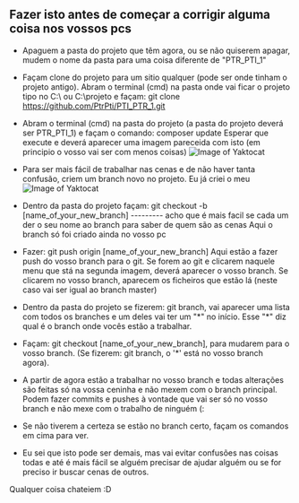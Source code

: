 ## Fazer isto antes de começar a corrigir alguma coisa nos vossos pcs

- Apaguem a pasta do projeto que têm agora, ou se não quiserem apagar, mudem o nome da pasta para uma coisa diferente de "PTR_PTI_1"
- Façam clone do projeto para um sitio qualquer (pode ser onde tinham o projeto antigo). Abram o terminal (cmd) na pasta onde vai ficar o projeto tipo no C:\ ou C:\projeto e façam: git clone https://github.com/PtrPti/PTI_PTR_1.git
- Abram o terminal (cmd) na pasta do projeto (a pasta do projeto deverá ser PTR_PTI_1) e façam o comando: composer update
Esperar que execute e deverá aparecer uma imagem pareceida com isto (em principio o vosso vai ser com menos coisas)
![Image of Yaktocat](https://i.imgur.com/uVw1LCH.png)
- Para ser mais fácil de trabalhar nas cenas e de não haver tanta confusão, criem um branch novo no projeto. Eu já criei o meu
![Image of Yaktocat](https://i.imgur.com/NcOvmfX.png)
- Dentro da pasta do projeto façam: git checkout -b [name_of_your_new_branch] --------- acho que é mais facil se cada um der o seu nome ao branch para saber de quem são as cenas
Aqui o branch só foi criado ainda no vosso pc
- Fazer: git push origin [name_of_your_new_branch]
Aqui estão a fazer push do vosso branch para o git. Se forem ao git e clicarem naquele menu que stá na segunda imagem, deverá aparecer o vosso branch. Se clicarem no vosso branch, aparecem os ficheiros que estão lá (neste caso vai ser igual ao branch master)
- Dentro da pasta do projeto se fizerem: git branch, vai aparecer uma lista com todos os branches e um deles vai ter um "\*" no início. Esse "\*" diz qual é o branch onde vocês estão a trabalhar.
- Façam: git checkout [name_of_your_new_branch], para mudarem para o vosso branch. (Se fizerem: git branch, o '\*' está no vosso branch agora).
- A partir de agora estão a trabalhar no vosso branch e todas alterações são feitas só na vossa ceninha e não mexem com o branch principal. Podem fazer commits e pushes à vontade que vai ser só no vosso branch e não mexe com o trabalho de ninguém (:
- Se não tiverem a certeza se estão no branch certo, façam os comandos em cima para ver.


- Eu sei que isto pode ser demais, mas vai evitar confusões nas coisas todas e até é mais fácil se alguém precisar de ajudar alguém ou se for preciso ir buscar cenas de outros.

Qualquer coisa chateiem :D